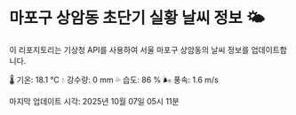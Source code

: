 
# 마포구 상암동 초단기 실황 날씨 정보 🌤️

이 리포지토리는 기상청 API를 사용하여 서울 마포구 상암동의 날씨 정보를 업데이트합니다. 

🌡️ 기온: 18.1 ℃
💧 강수량: 0 mm
💦 습도: 86 %
🌬️ 풍속: 1.6 m/s

마지막 업데이트 시각: 2025년 10월 07일 05시 11분    
